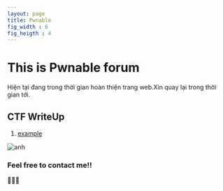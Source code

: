 ```yaml
---
layout: page
title: Pwnable
fig_width : 6
fig_heigth : 4
---
```

# This is Pwnable forum

Hiện tại đang trong thời gian hoàn thiện trang web.Xin quay lại trong thời gian tới.  


## CTF WriteUp
  
1. [example](https://kamithanthanh.github.io/Pwnable/2015-02-28-test-markdown/)

![anh](https://sophosnews.files.wordpress.com/2016/07/red-bug-1200.jpg?w=780&h=408&crop=1)


### Feel free to contact me!!
:triangular_flag_on_post::triangular_flag_on_post::triangular_flag_on_post:
